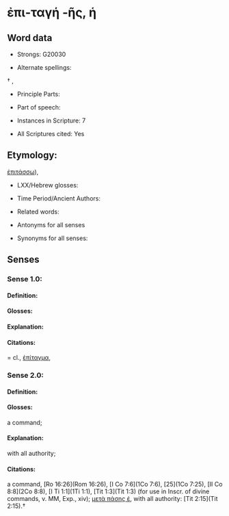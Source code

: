 # ἐπι-ταγή -ῆς, ἡ

<!-- Status: S2=NeedsEdits -->
<!-- Lexica used for edits:   -->

## Word data

* Strongs: G20030

* Alternate spellings:

† , 

* Principle Parts: 


* Part of speech: 


* Instances in Scripture: 7

* All Scriptures cited: Yes

## Etymology: 

[ἐπιτάσσω]()), 

* LXX/Hebrew glosses: 


* Time Period/Ancient Authors: 


* Related words: 

* Antonyms for all senses

* Synonyms for all senses: 


## Senses 


### Sense  1.0: 

#### Definition: 


#### Glosses:



#### Explanation:



#### Citations: 

= cl., [ἐπίταγμα](), 

### Sense  2.0: 

#### Definition: 

#### Glosses: 

a command; 

#### Explanation: 

with all authority; 

#### Citations: 

a command, [Ro 16:26](Rom 16:26), [I Co 7:6](1Co 7:6), [25](1Co 7:25), [II Co 8:8](2Co 8:8), [I Ti 1:1](1Ti 1:1), [Tit 1:3](Tit 1:3) (for use in Inscr. of divine commands, v. MM, Exp., xiv); [μετὰ πάσης ἐ](), with all authority: [Tit 2:15](Tit 2:15).†
